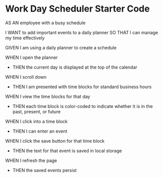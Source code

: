 # Work Day Scheduler Starter Code

AS AN employee with a busy schedule

I WANT to add important events to a daily planner
SO THAT I can manage my time effectively

GIVEN I am using a daily planner to create a schedule

WHEN I open the planner
- THEN the current day is displayed at the top of the calendar

WHEN I scroll down
- THEN I am presented with time blocks for standard business hours

WHEN I view the time blocks for that day
- THEN each time block is color-coded to indicate whether it is in the past, present, or future

WHEN I click into a time block
- THEN I can enter an event

WHEN I click the save button for that time block
- THEN the text for that event is saved in local storage

WHEN I refresh the page
- THEN the saved events persist